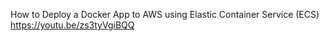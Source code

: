 How to Deploy a Docker App to AWS using Elastic Container Service (ECS) https://youtu.be/zs3tyVgiBQQ
